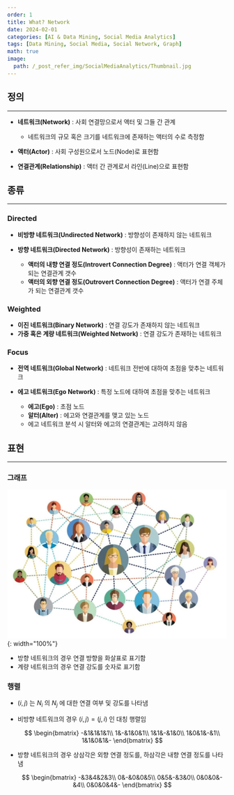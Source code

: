 ```yaml
---
order: 1
title: What? Network
date: 2024-02-01
categories: [AI & Data Mining, Social Media Analytics]
tags: [Data Mining, Social Media, Social Network, Graph]
math: true
image:
  path: /_post_refer_img/SocialMediaAnalytics/Thumbnail.jpg
---
```


## 정의
-----

- **네트워크(Network)** : 사회 연결망으로서 액터 및 그들 간 관계
    - 네트워크의 규모 혹은 크기를 네트워크에 존재하는 액터의 수로 측정함

- **액터(Actor)** : 사회 구성원으로서 노드(Node)로 표현함

- **연결관계(Relationship)** : 액터 간 관계로서 라인(Line)으로 표현함

## 종류
-----

### Directed

- **비방향 네트워크(Undirected Network)** : 방향성이 존재하지 않는 네트워크

- **방향 네트워크(Directed Network)** : 방향성이 존재하는 네트워크
    - **액터의 내향 연결 정도(Introvert Connection Degree)** : 액터가 연결 객체가 되는 연결관계 갯수
    - **액터의 외향 연결 정도(Outrovert Connection Degree)** : 액터가 연결 주체가 되는 연결관계 갯수

### Weighted

- **이진 네트워크(Binary Network)** : 연결 강도가 존재하지 않는 네트워크
- **가중 혹은 계량 네트워크(Weighted Network)** : 연결 강도가 존재하는 네트워크

### Focus

- **전역 네트워크(Global Network)** : 네트워크 전반에 대하여 초점을 맞추는 네트워크

- **에고 네트워크(Ego Network)** : 특정 노드에 대하여 초점을 맞추는 네트워크
    - **에고(Ego)** : 초점 노드
    - **알터(Alter)** : 에고와 연결관계를 맺고 있는 노드
    - 에고 네트워크 분석 시 알터와 에고의 연결관계는 고려하지 않음

## 표현
-----

### 그래프

![Thumbnail](/_post_refer_img/SocialMediaAnalytics/Thumbnail.jpg){: width="100%"}

- 방향 네트워크의 경우 연결 방향을 화살표로 표기함
- 계량 네트워크의 경우 연결 강도를 숫자로 표기함

### 행렬

- $(i, j)$ 는 $N_i$ 의 $N_j$ 에 대한 연결 여부 및 강도를 나타냄

- 비방향 네트워크의 경우 $(i, j)=(j, i)$ 인 대칭 행렬임

    $$
    \begin{bmatrix}
    -&1&1&1&1\\
    1&-&1&0&1\\ 
    1&1&-&1&0\\
    1&0&1&-&1\\
    1&1&0&1&-
    \end{bmatrix}
    $$

- 방향 네트워크의 경우 상삼각은 외향 연결 정도를, 하삼각은 내향 연결 정도를 나타냄

    $$
    \begin{bmatrix}
    -&3&4&2&3\\
    0&-&0&0&5\\ 
    0&5&-&3&0\\
    0&0&0&-&4\\
    0&0&0&4&-
    \end{bmatrix}
    $$